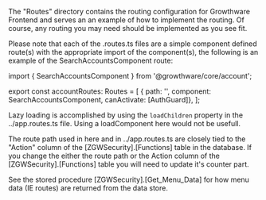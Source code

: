 The "Routes" directory contains the routing configuration for Growthware Frontend and serves an an example of how to implement the routing.  Of course, any routing you may need should be implemented as you see fit.

Please note that each of the .routes.ts files are a simple component defined route(s) with the appropriate import of the component(s), the following is an example of the SearchAccountsComponent route:

import { SearchAccountsComponent } from '@growthware/core/account';

export const accountRoutes: Routes = [
    { path: '', component: SearchAccountsComponent, canActivate: [AuthGuard]},
];

Lazy loading is accomplished by using the `loadChildren` property in the ../app.routes.ts file.  Using a loadComponent here would not be usefull.

The route path used in here and in ../app.routes.ts are closely tied to the "Action" column of the [ZGWSecurity].[Functions] table in the database.  If you change the either the route path or the Action column of the [ZGWSecurity].[Functions] table you will need to update it's counter part.

See the stored procedure [ZGWSecurity].[Get_Menu_Data] for how menu data (IE routes) are returned from the data store.
